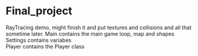 # Final_project
RayTracing demo, might finish it and put textures and collisions and all that sometime later.
Main contains the main game loop, map and shapes <br />
Settings contains variabes <br />
Player contains the Player class <br />
